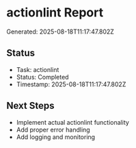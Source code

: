 # actionlint Report

Generated: 2025-08-18T11:17:47.802Z

## Status
- Task: actionlint
- Status: Completed
- Timestamp: 2025-08-18T11:17:47.802Z

## Next Steps
- Implement actual actionlint functionality
- Add proper error handling
- Add logging and monitoring
